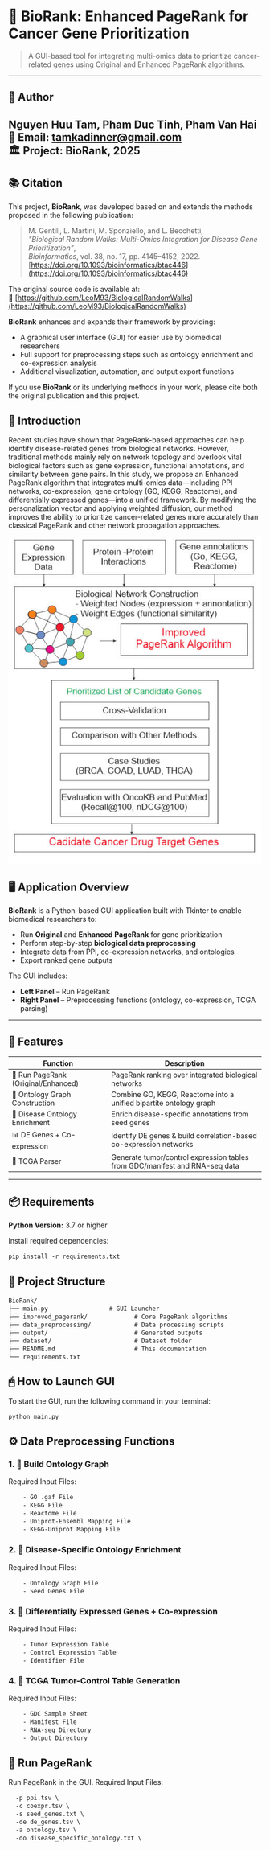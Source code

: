 # 🧬 BioRank: Enhanced PageRank for Cancer Gene Prioritization

> A GUI-based tool for integrating multi-omics data to prioritize cancer-related genes using Original and Enhanced PageRank algorithms.

---

## 👤 Author

**Nguyen Huu Tam**, **Pham Duc Tinh**, **Pham Van Hai**  
📧 Email: [tamkadinner@gmail.com](mailto:tamkadin@gmail.com)  
🏛️ Project: BioRank, 2025
---

## 📚 Citation

This project, **BioRank**, was developed based on and extends the methods proposed in the following publication:

> M. Gentili, L. Martini, M. Sponziello, and L. Becchetti,  
> *"Biological Random Walks: Multi-Omics Integration for Disease Gene Prioritization"*,  
> *Bioinformatics*, vol. 38, no. 17, pp. 4145–4152, 2022.  
> [https://doi.org/10.1093/bioinformatics/btac446](https://doi.org/10.1093/bioinformatics/btac446)

The original source code is available at:  
🔗 [https://github.com/LeoM93/BiologicalRandomWalks](https://github.com/LeoM93/BiologicalRandomWalks)

**BioRank** enhances and expands their framework by providing:  
- A graphical user interface (GUI) for easier use by biomedical researchers  
- Full support for preprocessing steps such as ontology enrichment and co-expression analysis  
- Additional visualization, automation, and output export functions  

If you use **BioRank** or its underlying methods in your work, please cite both the original publication and this project.

## 📘 Introduction

Recent studies have shown that PageRank-based approaches can help identify disease-related genes from biological networks. However, traditional methods mainly rely on network topology and overlook vital biological factors such as gene expression, functional annotations, and similarity between gene pairs. In this study, we propose an Enhanced PageRank algorithm that integrates multi-omics data—including PPI networks, co-expression, gene ontology (GO, KEGG, Reactome), and differentially expressed genes—into a unified framework. By modifying the personalization vector and applying weighted diffusion, our method improves the ability to prioritize cancer-related genes more accurately than classical PageRank and other network propagation approaches.

<p align="center">
  <img src="imgs/1.jpg" alt="BioRank Overview" width="600"/>
</p>

## 🖥 Application Overview

**BioRank** is a Python-based GUI application built with Tkinter to enable biomedical researchers to:

- Run **Original** and **Enhanced PageRank** for gene prioritization  
- Perform step-by-step **biological data preprocessing**  
- Integrate data from PPI, co-expression networks, and ontologies  
- Export ranked gene outputs  

The GUI includes:

- **Left Panel** – Run PageRank  
- **Right Panel** – Preprocessing functions (ontology, co-expression, TCGA parsing)

---

## 🚀 Features

| Function                            | Description                                                                 |
|-------------------------------------|-----------------------------------------------------------------------------|
| 🎯 Run PageRank (Original/Enhanced) | PageRank ranking over integrated biological networks                     |
| 🧠 Ontology Graph Construction       | Combine GO, KEGG, Reactome into a unified bipartite ontology graph          |
| 🧬 Disease Ontology Enrichment       | Enrich disease-specific annotations from seed genes                         |
| 📊 DE Genes + Co-expression          | Identify DE genes & build correlation-based co-expression networks          |
| 🧫 TCGA Parser                       | Generate tumor/control expression tables from GDC/manifest and RNA-seq data |

---

## 📦 Requirements

**Python Version:** 3.7 or higher

Install required dependencies:

```
pip install -r requirements.txt
```
## 📂 Project Structure
```
BioRank/
├── main.py                 # GUI Launcher  
├── improved_pagerank/             # Core PageRank algorithms  
├── data_preprocessing/            # Data processing scripts  
├── output/                        # Generated outputs  
├── dataset/                       # Dataset folder 
├── README.md                      # This documentation  
└── requirements.txt  
```
## 🖱 How to Launch GUI
To start the GUI, run the following command in your terminal:
```
python main.py
```
## ⚙️ Data Preprocessing Functions
### 1. 🧱 Build Ontology Graph
Required Input Files:
```
    - GO .gaf File
    - KEGG File
    - Reactome File
    - Uniprot-Ensembl Mapping File
    - KEGG-Uniprot Mapping File
```
### 2. 🧬 Disease-Specific Ontology Enrichment
Required Input Files:
```
    - Ontology Graph File
    - Seed Genes File
```
### 3. 🔬 Differentially Expressed Genes + Co-expression
Required Input Files:
```
    - Tumor Expression Table
    - Control Expression Table
    - Identifier File
```
### 4. 🧫 TCGA Tumor-Control Table Generation
Required Input Files:
```
    - GDC Sample Sheet
    - Manifest File
    - RNA-seq Directory
    - Output Directory
```
## 🔁 Run PageRank
Run PageRank in the GUI. Required Input Files:
```
  -p ppi.tsv \
  -c coexpr.tsv \
  -s seed_genes.txt \
  -de de_genes.tsv \
  -a ontology.tsv \
  -do disease_specific_ontology.txt \
```

